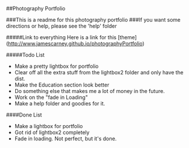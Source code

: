 ##Photography Portfolio

###This is a readme for this photography portfolio
###If you want some directions or help, please see the 'help' folder

#####Link to everything
Here is a link for this [theme] (http://www.jamescarney.github.io/photographyPortfolio)



#####Todo List
*	Make a pretty lightbox for portfolio
*	Clear off all the extra stuff from the lightbox2 folder and only have the dist.
*	Make the Education section look better
*	Do something else that makes me a lot of money in the future.
*	Work on the "fade in Loading"
*	Make a help folder and goodies for it.

####Done List
*	Make a lightbox for portfolio
*	Got rid of lightbox2 completely
*	Fade in loading. Not perfect, but it's done.